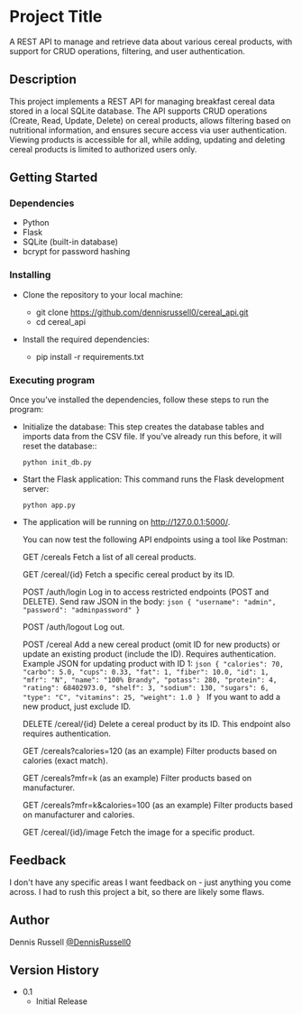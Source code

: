 # Project Title

A REST API to manage and retrieve data about various cereal products, with support for CRUD operations, filtering, and user authentication.

## Description

This project implements a REST API for managing breakfast cereal data stored in a local SQLite database. The API supports CRUD operations (Create, Read, Update, Delete) on cereal products, allows filtering based on nutritional information, and ensures secure access via user authentication. Viewing products is accessible for all, while adding, updating and deleting cereal products is limited to authorized users only.

## Getting Started

### Dependencies

* Python
* Flask
* SQLite (built-in database)
* bcrypt for password hashing

### Installing

* Clone the repository to your local machine:
    * git clone https://github.com/dennisrussell0/cereal_api.git
    * cd cereal_api
    
* Install the required dependencies:
    * pip install -r requirements.txt

### Executing program

Once you’ve installed the dependencies, follow these steps to run the program:

* Initialize the database: This step creates the database tables and imports data from the CSV file. If you've already run this before, it will reset the database::
    ```
    python init_db.py
    ```

* Start the Flask application: This command runs the Flask development server:
    ```
    python app.py
    ```

* The application will be running on http://127.0.0.1:5000/. 

    You can now test the following API endpoints using a tool like Postman:

    GET /cereals
    Fetch a list of all cereal products.

    GET /cereal/{id}
    Fetch a specific cereal product by its ID.

    POST /auth/login
    Log in to access restricted endpoints (POST and DELETE). Send raw JSON in the body:
        ```json
        {
            "username": "admin",
            "password": "adminpassword"
        }
        ```

    POST /auth/logout
    Log out.

    POST /cereal
    Add a new cereal product (omit ID for new products) or update an existing product (include the ID). Requires authentication. Example JSON for updating product with ID 1:
        ```json
        {
            "calories": 70,
            "carbo": 5.0,
            "cups": 0.33,
            "fat": 1,
            "fiber": 10.0,
            "id": 1,
            "mfr": "N",
            "name": "100% Brandy",
            "potass": 280,
            "protein": 4,
            "rating": 68402973.0,
            "shelf": 3,
            "sodium": 130,
            "sugars": 6,
            "type": "C",
            "vitamins": 25,
            "weight": 1.0
        }
        ```
    If you want to add a new product, just exclude ID.

    DELETE /cereal/{id}
    Delete a cereal product by its ID. This endpoint also requires authentication.

    GET /cereals?calories=120 (as an example)
    Filter products based on calories (exact match).

    GET /cereals?mfr=k (as an example)
    Filter products based on manufacturer.

    GET /cereals?mfr=k&calories=100 (as an example)
    Filter products based on manufacturer and calories.

    GET /cereal/{id}/image
    Fetch the image for a specific product.

## Feedback

I don't have any specific areas I want feedback on - just anything you come across.
I had to rush this project a bit, so there are likely some flaws.

## Author

Dennis Russell
[@DennisRussell0](https://github.com/DennisRussell0)

## Version History

* 0.1
    * Initial Release
